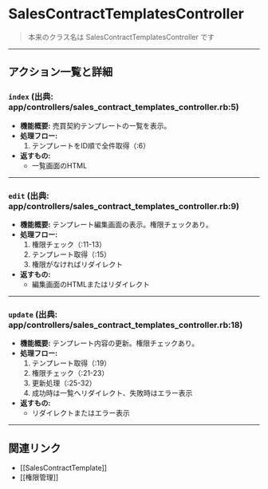 # SalesContractTemplatesController

> 本来のクラス名は SalesContractTemplatesController です

---

## アクション一覧と詳細

### `index` (出典: app/controllers/sales_contract_templates_controller.rb:5)

* **機能概要:**
  売買契約テンプレートの一覧を表示。
* **処理フロー:**
    1. テンプレートをID順で全件取得（:6）
* **返すもの:**
    - 一覧画面のHTML

---

### `edit` (出典: app/controllers/sales_contract_templates_controller.rb:9)

* **機能概要:**
  テンプレート編集画面の表示。権限チェックあり。
* **処理フロー:**
    1. 権限チェック（:11-13）
    2. テンプレート取得（:15）
    3. 権限がなければリダイレクト
* **返すもの:**
    - 編集画面のHTMLまたはリダイレクト

---

### `update` (出典: app/controllers/sales_contract_templates_controller.rb:18)

* **機能概要:**
  テンプレート内容の更新。権限チェックあり。
* **処理フロー:**
    1. テンプレート取得（:19）
    2. 権限チェック（:21-23）
    3. 更新処理（:25-32）
    4. 成功時は一覧へリダイレクト、失敗時はエラー表示
* **返すもの:**
    - リダイレクトまたはエラー表示

---

## 関連リンク
- [[SalesContractTemplate]]
- [[権限管理]] 